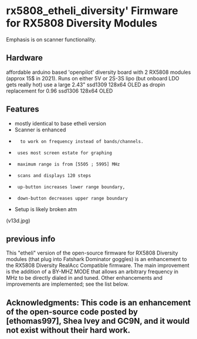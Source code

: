 # rx5808_etheli_diversity' Firmware for RX5808 Diversity Modules
Emphasis is on scanner functionality.

## Hardware

affordable arduino based 'openpilot' diversity board with 2 RX5808 modules (approx 15$ in 2021). Runs on either 5V or 2S-3S lipo (but onboard LDO gets really hot) use a large 2.43" ssd1309 128x64 OLED as dropin replacement for 0.96 ssd1306 128x64 OLED

## Features

*    mostly identical to base etheli version
*    Scanner is enhanced
 *       to work on frequency instead of bands/channels.
 *      uses most screen estate for graphing
 *      maximum range is from [5505 ; 5995] MHz
 *      scans and displays 120 steps
 *      up-button increases lower range boundary,
 *      down-button decreases upper range boundary
*    Setup is likely broken atm

(v13d.jpg)

## previous info

This "etheli" version of the open-source firmware for RX5808 Diversity modules (that plug into Fatshark Dominator goggles) is an enhancement to the RX5808 Diversity RealAcc Compatible firmware.  The main improvement is the addition of a BY-MHZ MODE that allows an arbitrary frequency in MHz to be directly dialed in and tuned.  Other enhancements and improvements are implemented; see the list below.

## Acknowledgments:  This code is an enhancement of the open-source code posted by [ethomas997], Shea Ivey and GC9N, and it would not exist without their hard work.